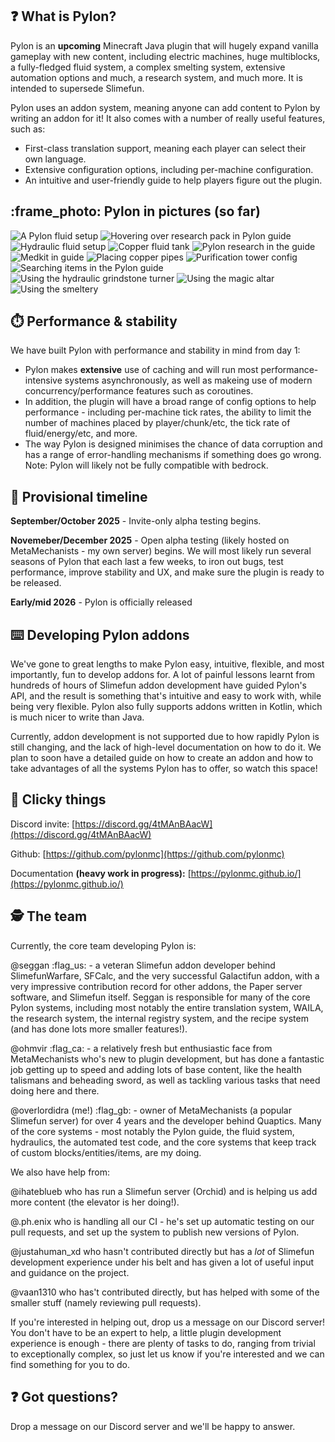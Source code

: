 ## :question: What is Pylon?

Pylon is an **upcoming** Minecraft Java plugin that will hugely expand vanilla gameplay with new content, including electric machines, huge multiblocks, a fully-fledged fluid system, a complex smelting system, extensive automation options and much, a research system, and much more. It is intended to supersede Slimefun.

Pylon uses an addon system, meaning anyone can add content to Pylon by writing an addon for it! It also comes with a number of really useful features, such as:

- First-class translation support, meaning each player can select their own language.
- Extensive configuration options, including per-machine configuration. 
- An intuitive and user-friendly guide to help players figure out the plugin.

## :frame_photo: Pylon in pictures (so far)

![A Pylon fluid setup](/img/fluid-setup.png)
![Hovering over research pack in Pylon guide](/img/hovering-over-research-pack.png)
![Hydraulic fluid setup](/img/hydraulic-fluid-setup.png)
![Copper fluid tank](/img/looking-at-copper-fluid-tank.png)
![Pylon research in the guide](/img/looking-at-research.png)
![Medkit in guide](/img/medkit.png)
![Placing copper pipes](/img/placing-pipes.png)
![Purification tower config](/img/purification-tower-config.png)
![Searching items in the Pylon guide](/img/searching-items.png)
![Using the hydraulic grindstone turner](/img/using-grindstone-turner.png)
![Using the magic altar](/img/using-magic-altar.png)
![Using the smeltery](/img/using-smeltery.png)

## :stopwatch: Performance & stability

We have built Pylon with performance and stability in mind from day 1:

- Pylon makes **extensive** use of caching and will run most performance-intensive systems asynchronously, as well as makeing use of modern concurrency/performance features such as coroutines. 
- In addition, the plugin will have a broad range of config options to help performance - including per-machine tick rates, the ability to limit the number of machines placed by player/chunk/etc, the tick rate of fluid/energy/etc, and more. 
- The way Pylon is designed minimises the chance of data corruption and has a range of error-handling mechanisms if something does go wrong. 
Note: Pylon will likely not be fully compatible with bedrock.

## :calendar: Provisional timeline

**September/October 2025** - Invite-only alpha testing begins.

**Novemeber/December 2025** - Open alpha testing (likely hosted on MetaMechanists - my own server) begins. We will most likely run several seasons of Pylon that each last a few weeks, to iron out bugs, test performance, improve stability and UX, and make sure the plugin is ready to be released.

**Early/mid 2026** - Pylon is officially released

## :keyboard: Developing Pylon addons

We've gone to great lengths to make Pylon easy, intuitive, flexible, and most importantly, fun to develop addons for. A lot of painful lessons learnt from hundreds of hours of Slimefun addon development have guided Pylon's API, and the result is something that's intuitive and easy to work with, while being very flexible. Pylon also fully supports addons written in Kotlin, which is much nicer to write than Java.

Currently, addon development is not supported due to how rapidly Pylon is still changing, and the lack of high-level documentation on how to do it. We plan to soon have a detailed guide on how to create an addon and how to take advantages of all the systems Pylon has to offer, so watch this space!

## :link: Clicky things

Discord invite: [https://discord.gg/4tMAnBAacW](https://discord.gg/4tMAnBAacW)

Github: [https://github.com/pylonmc](https://github.com/pylonmc)

Documentation **(heavy work in progress):** [https://pylonmc.github.io/](https://pylonmc.github.io/)

## :detective: The team

Currently, the core team developing Pylon is:

@seggan :flag_us: - a veteran Slimefun addon developer behind SlimefunWarfare, SFCalc, and the very successful Galactifun addon, with a very impressive contribution record for other addons, the Paper server software, and Slimefun itself. Seggan is responsible for many of the core Pylon systems, including most notably the entire translation system, WAILA, the research system, the internal registry system, and the recipe system (and has done lots more smaller features!).

@ohmvir :flag_ca: - a relatively fresh but enthusiastic face from MetaMechanists who's new to plugin development, but has done a fantastic job getting up to speed and adding lots of base content, like the health talismans and beheading sword, as well as tackling various tasks that need doing here and there.

@overlordidra (me!) :flag_gb: - owner of MetaMechanists (a popular Slimefun server) for over 4 years and the developer behind Quaptics. Many of the core systems - most notably the Pylon guide, the fluid system, hydraulics, the automated test code, and the core systems that keep track of custom blocks/entities/items, are my doing.

We also have help from:

@ihateblueb who has run a Slimefun server (Orchid) and is helping us add more content (the elevator is her doing!).

@.ph.enix who is handling all our CI - he's set up automatic testing on our pull requests, and set up the system to publish new versions of Pylon.

@justahuman_xd who hasn't contributed directly but has a *lot* of Slimefun development experience under his belt and has given a lot of useful input and guidance on the project.

@vaan1310 who has't contributed directly, but has helped with some of the smaller stuff (namely reviewing pull requests).

If you're interested in helping out, drop us a message on our Discord server! You don't have to be an expert to help, a little plugin development experience is enough - there are plenty of tasks to do, ranging from trivial to exceptionally complex, so just let us know if you're interested and we can find something for you to do.

## :question: Got questions?
Drop a message on our Discord server and we'll be happy to answer.
